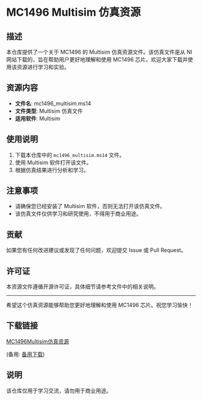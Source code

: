 # MC1496 Multisim 仿真资源

## 描述

本仓库提供了一个关于 MC1496 的 Multisim 仿真资源文件。该仿真文件是从 NI 网站下载的，旨在帮助用户更好地理解和使用 MC1496 芯片。欢迎大家下载并使用该资源进行学习和实验。

## 资源内容

- **文件名**: mc1496_multisim.ms14
- **文件类型**: Multisim 仿真文件
- **适用软件**: Multisim

## 使用说明

1. 下载本仓库中的 `mc1496_multisim.ms14` 文件。
2. 使用 Multisim 软件打开该文件。
3. 根据仿真结果进行分析和学习。

## 注意事项

- 请确保您已经安装了 Multisim 软件，否则无法打开该仿真文件。
- 该仿真文件仅供学习和研究使用，不得用于商业用途。

## 贡献

如果您有任何改进建议或发现了任何问题，欢迎提交 Issue 或 Pull Request。

## 许可证

本资源文件遵循开源许可证，具体细节请参考文件中的相关说明。

---

希望这个仿真资源能够帮助您更好地理解和使用 MC1496 芯片。祝您学习愉快！

## 下载链接
[MC1496Multisim仿真资源](https://pan.quark.cn/s/3059dba1c7db) 

(备用: [备用下载](https://pan.baidu.com/s/1flbxUWdyK_TzDQfVs5v3_g?pwd=u0jk))

## 说明

该仓库仅用于学习交流，请勿用于商业用途。

